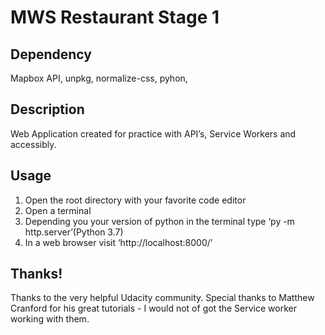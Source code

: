 # MWS Restaurant Stage 1

## Dependency
Mapbox API,
unpkg,
normalize-css,
pyhon,

## Description 

Web Application created for practice with API’s, Service Workers and accessibly. 

## Usage

1)	Open the root directory with your favorite code editor 
2)	Open a terminal 
3)	Depending you your version of python in the terminal type ‘py -m http.server’(Python 3.7)
4)	In a web browser visit ‘http://localhost:8000/’ 

## Thanks!

Thanks to the very helpful Udacity community. Special thanks to Matthew Cranford for his great tutorials - I would not of got the Service worker working with them.
